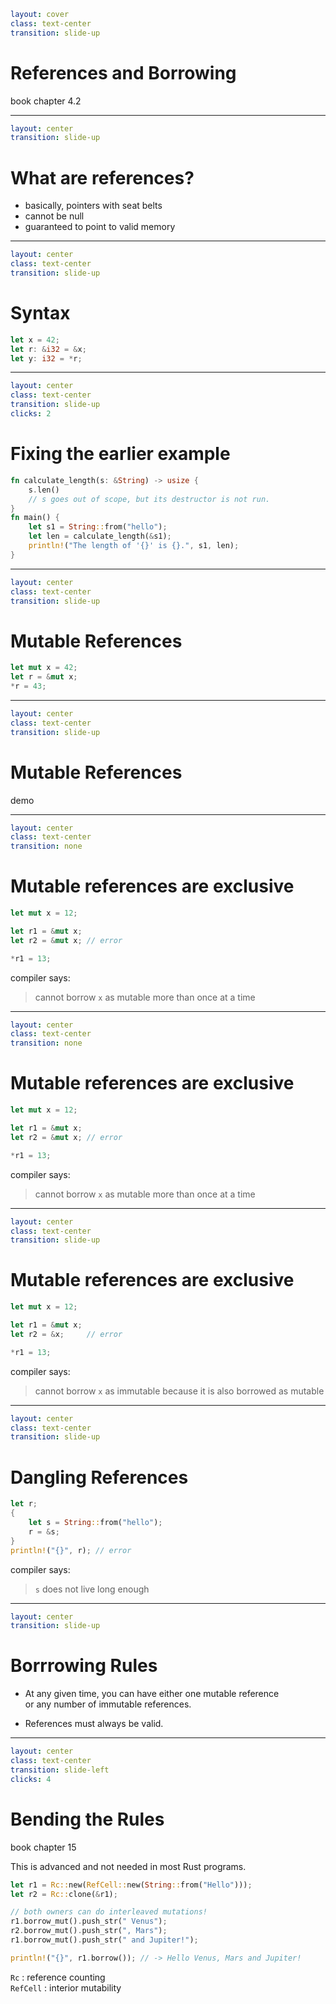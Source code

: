 ```yaml
layout: cover
class: text-center
transition: slide-up
```

# References and Borrowing

book chapter 4.2

<Nr />

---

```yaml
layout: center
transition: slide-up
```

# What are references?

- basically, pointers with seat belts
- cannot be null
- guaranteed to point to valid memory

<Nr />

---

```yaml
layout: center
class: text-center
transition: slide-up
```

# Syntax

```rust
let x = 42;
let r: &i32 = &x;
let y: i32 = *r;
```

<div
    style="background-color: red"
    class="h-0.8 rounded absolute top-77.5 left-124 w-10"
></div>
<div
    style="background-color: red"
    class="h-0.8 rounded absolute top-77.5 left-141 w-5"
></div>
<div
    style="background-color: red"
    class="h-0.8 rounded absolute top-83.5 left-138 w-4"
></div>

<Nr />

---

```yaml
layout: center
class: text-center
transition: slide-up
clicks: 2
```

# Fixing the earlier example

```rust {1,7|2-3|all}
fn calculate_length(s: &String) -> usize {
    s.len()
    // s goes out of scope, but its destructor is not run.
}
fn main() {
    let s1 = String::from("hello");
    let len = calculate_length(&s1);
    println!("The length of '{}' is {}.", s1, len);
}
```

<div
    style="background-color: red"
    class="h-0.8 rounded absolute top-54 left-112 w-3"
    v-click="[0,1]"
></div>
<div
    style="background-color: red"
    class="h-0.8 rounded absolute top-90 left-132 w-3"
    v-click="[0,1]"
></div>

<Nr />

---

```yaml
layout: center
class: text-center
transition: slide-up
```

# Mutable References

```rust
let mut x = 42;
let r = &mut x;
*r = 43;
```

<div
    style="background-color: red"
    class="h-0.8 rounded absolute top-78 left-114 w-11"
></div>

<Nr />

---

```yaml
layout: center
class: text-center
transition: slide-up
```

# Mutable References

demo

<Nr />

---

```yaml
layout: center
class: text-center
transition: none
```

# Mutable references are exclusive

```rust
let mut x = 12;

let r1 = &mut x;
let r2 = &mut x; // error

*r1 = 13;
```

compiler says:

> cannot borrow `x` as mutable more than once at a time

<Nr />

---

```yaml
layout: center
class: text-center
transition: none
```

# Mutable references are exclusive

```rust {4}
let mut x = 12;

let r1 = &mut x;
let r2 = &mut x; // error

*r1 = 13;
```

compiler says:

> cannot borrow `x` as mutable more than once at a time

<Nr />

---

```yaml
layout: center
class: text-center
transition: slide-up
```

# Mutable references are exclusive

```rust {4}
let mut x = 12;

let r1 = &mut x;
let r2 = &x;     // error

*r1 = 13;
```

compiler says:

> cannot borrow `x` as immutable because it is also borrowed as mutable

<Nr />

---

```yaml
layout: center
class: text-center
transition: slide-up
```

# Dangling References

```rust
let r;
{
    let s = String::from("hello");
    r = &s;
}
println!("{}", r); // error
```

compiler says:

> `s` does not live long enough

<Nr />

---

```yaml
layout: center
transition: slide-up
```

# Borrrowing Rules

- At any given time, you can have either one mutable reference\
  or any number of immutable references.

- References must always be valid.

<Nr />

---

```yaml
layout: center
class: text-center
transition: slide-left
clicks: 4
```

# Bending the Rules

book chapter 15

This is advanced and not needed in most Rust programs.

```rust {0|1|2|4-7|all}
let r1 = Rc::new(RefCell::new(String::from("Hello")));
let r2 = Rc::clone(&r1);

// both owners can do interleaved mutations!
r1.borrow_mut().push_str(" Venus");
r2.borrow_mut().push_str(", Mars");
r1.borrow_mut().push_str(" and Jupiter!");

println!("{}", r1.borrow()); // -> Hello Venus, Mars and Jupiter!
```

`Rc` : reference counting\
`RefCell` : interior mutability

<div
    style="background-color: red"
    class="h-0.8 rounded absolute top-77 left-47 w-5"
    v-click="[3,4]"
></div>
<div
    style="background-color: red"
    class="h-0.8 rounded absolute top-83 left-47 w-5"
    v-click="[3,4]"
></div>
<div
    style="background-color: red"
    class="h-0.8 rounded absolute top-89 left-47 w-5"
    v-click="[3,4]"
></div>
